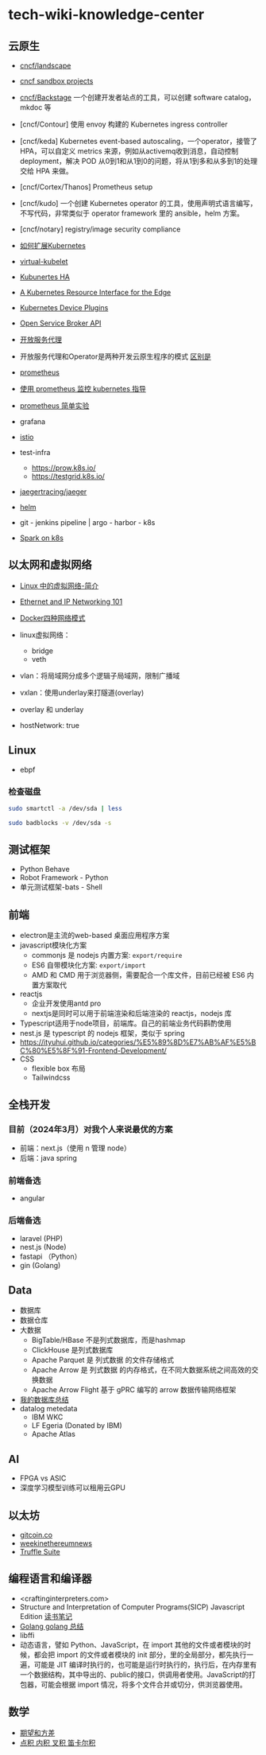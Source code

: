 # tech-wiki-knowledge-center

## 云原生

- [cncf/landscape](https://github.com/cncf/landscape)

- [cncf sandbox projects](https://www.cncf.io/sandbox-projects/)

- [cncf/Backstage](https://backstage.io/)
一个创建开发者站点的工具，可以创建 software catalog，mkdoc 等

- [cncf/Contour] 使用 envoy 构建的 Kubernetes ingress controller

- [cncf/keda] Kubernetes event-based autoscaling，一个operator，接管了HPA，可以自定义 metrics 来源，例如从activemq收到消息，自动控制 deployment，解决 POD 从0到1和从1到0的问题，将从1到多和从多到1的处理交给 HPA 来做。

- [cncf/Cortex/Thanos] Prometheus setup

- [cncf/kudo] 一个创建 Kubernetes operator 的工具，使用声明式语言编写，不写代码，非常类似于 operator framework 里的 ansible，helm 方案。

- [cncf/notary] registry/image security compliance

- [如何扩展Kubernetes](https://kubernetes.io/docs/concepts/extend-kubernetes/)

- [virtual-kubelet](https://github.com/virtual-kubelet/virtual-kubelet)

- [Kubunertes HA](https://kubernetes.io/docs/setup/production-environment/tools/kubeadm/high-availability/)

- [A Kubernetes Resource Interface for the Edge](https://github.com/deislabs/akri)

- [Kubernetes Device Plugins](https://kubernetes.io/docs/concepts/extend-kubernetes/compute-storage-net/device-plugins/)

- [Open Service Broker API](https://github.com/openservicebrokerapi/servicebroker/blob/v2.13/spec.md)

- [开放服务代理](https://www.openservicebrokerapi.org/)

- 开放服务代理和Operator是两种开发云原生程序的模式
[区别是](https://thenewstack.io/kubernetes-operators-and-the-open-service-broker-api-a-perfect-marriage/)

- [prometheus](https://github.com/prometheus/prometheus)

- [使用 prometheus 监控 kubernetes 指导](https://ityuhui.github.io/2021/05/07/notes-for-kubernetes-monitoring-prometheus/)

- [prometheus 简单实验](./prometheus-simple-experiment.md)

- grafana

- [istio](https://istio.io/latest/docs/setup/getting-started/)

- test-infra
  - <https://prow.k8s.io/>
  - <https://testgrid.k8s.io/>

- [jaegertracing/jaeger](https://github.com/jaegertracing/jaeger)

- [helm](https://helm.sh/zh/docs/intro/quickstart/) 

- git - jenkins pipeline | argo - harbor - k8s

- [Spark on k8s](https://github.com/GoogleCloudPlatform/spark-on-k8s-operator/blob/master/docs/user-guide.md)

## 以太网和虚拟网络

- [Linux 中的虚拟网络-简介](https://zboya.github.io/post/virtual_network_in_linux/)

- [Ethernet and IP Networking 101](https://iximiuz.com/en/posts/computer-networking-101/?utm_medium=reddit&utm_source=r_programming)

- [Docker四种网络模式](https://www.jianshu.com/p/22a7032bb7bd)

- linux虚拟网络：
  - bridge
  - veth

- vlan：将局域网分成多个逻辑子局域网，限制广播域

- vxlan：使用underlay来打隧道(overlay)

- overlay 和 underlay

- hostNetwork: true

## Linux

- ebpf

### 检查磁盘

```bash
sudo smartctl -a /dev/sda | less

sudo badblocks -v /dev/sda -s
```

## 测试框架

- Python Behave
- Robot Framework - Python
- 单元测试框架-bats - Shell

## 前端

- electron是主流的web-based 桌面应用程序方案
- javascript模块化方案
  - commonjs 是 nodejs 内置方案: `export/require`
  - ES6 自带模块化方案: `export/import`
  - AMD 和 CMD 用于浏览器侧，需要配合一个库文件，目前已经被 ES6 内置方案取代
- reactjs
  - 企业开发使用antd pro
  - nextjs是同时可以用于前端渲染和后端渲染的 reactjs，nodejs 库
- Typescript适用于node项目，前端库。自己的前端业务代码斟酌使用
- nest.js 是 typescript 的 nodejs 框架，类似于 spring
- <https://ityuhui.github.io/categories/%E5%89%8D%E7%AB%AF%E5%BC%80%E5%8F%91-Frontend-Development/>
- CSS
  - flexible box 布局
  - Tailwindcss

## 全栈开发

### 目前（2024年3月）对我个人来说最优的方案

- 前端：next.js（使用 n 管理 node）
- 后端：java spring

### 前端备选

- angular

### 后端备选

- laravel (PHP)
- nest.js (Node)
- fastapi （Python）
- gin (Golang)

## Data

- 数据库
- 数据仓库
- 大数据
  - BigTable/HBase 不是列式数据库，而是hashmap
  - ClickHouse 是列式数据库
  - Apache Parquet 是 列式数据 的文件存储格式
  - Apache Arrow 是 列式数据 的内存格式，在不同大数据系统之间高效的交换数据
  - Apache Arrow Flight 基于 gPRC 编写的 arrow 数据传输网络框架
- [我的数据库总结](https://ityuhui.github.io/2021/06/02/my-database-summary/)
- datalog metedata
  - IBM WKC
  - LF Egeria (Donated by IBM)
  - Apache Atlas

## AI

- FPGA vs ASIC
- 深度学习模型训练可以租用云GPU

## 以太坊

- [gitcoin.co](https://gitcoin.co/explorer?network=mainnet&idx_status=open&applicants=ALL&order_by=-web3_created)
- [weekinethereumnews](https://weekinethereumnews.com/)
- [Truffle Suite](https://www.trufflesuite.com/docs/truffle/quickstart)

## 编程语言和编译器

- <craftinginterpreters.com>
- Structure and Interpretation of Computer Programs(SICP) Javascript Edition [读书笔记](https://github.com/ityuhui/technical-notes-wiki-kc-todo/blob/master/%E8%AF%BB%E4%B9%A6%E7%AC%94%E8%AE%B0-SICP.md)
- [Golang golang 总结](https://github.com/ityuhui/go-experiment/blob/main/README.md)
- libffi
- 动态语言，譬如 Python、JavaScript，在 import 其他的文件或者模块的时候，都会把 import 的文件或者模块的 init 部分，里的全局部分，都先执行一遍，可能是 JIT 编译时执行的，也可能是运行时执行的，执行后，在内存里有一个数据结构，其中导出的、public的接口，供调用者使用。JavaScript的打包器，可能会根据 import 情况，将多个文件合并或切分，供浏览器使用。

## 数学

- [期望和方差](./数学-math-期望和方差.md)
- [点积 内积 叉积 笛卡尔积](./数学-math-点积叉积.md)
